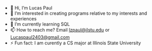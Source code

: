 - 👋 Hi, I’m Lucas Paul
- 👀 I’m interested in creating programs relative to my interests and experiences
- 🌱 I’m currently learning SQL
- 📫 How to reach me? Email lzpaul@ilstu.edu or Lucaspaul2403@gmail.com
- ⚡ Fun fact: I am curently a CS major at Illinois State University

